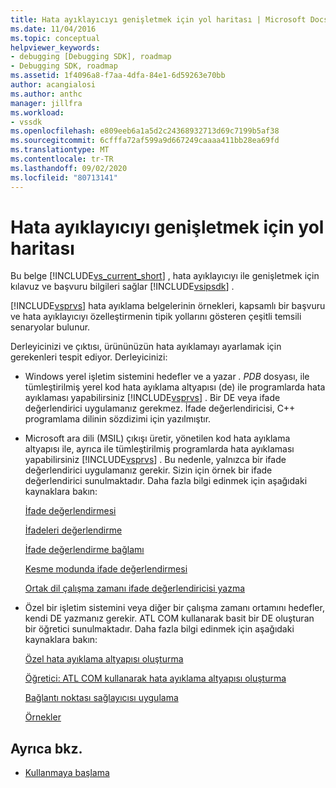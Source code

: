 ```yaml
---
title: Hata ayıklayıcıyı genişletmek için yol haritası | Microsoft Docs
ms.date: 11/04/2016
ms.topic: conceptual
helpviewer_keywords:
- debugging [Debugging SDK], roadmap
- Debugging SDK, roadmap
ms.assetid: 1f4096a8-f7aa-4dfa-84e1-6d59263e70bb
author: acangialosi
ms.author: anthc
manager: jillfra
ms.workload:
- vssdk
ms.openlocfilehash: e809eeb6a1a5d2c24368932713d69c7199b5af38
ms.sourcegitcommit: 6cfffa72af599a9d667249caaaa411bb28ea69fd
ms.translationtype: MT
ms.contentlocale: tr-TR
ms.lasthandoff: 09/02/2020
ms.locfileid: "80713141"
---
```

# <a name="roadmap-for-extending-the-debugger"></a>Hata ayıklayıcıyı genişletmek için yol haritası
Bu belge [!INCLUDE[vs_current_short](../../code-quality/includes/vs_current_short_md.md)] , hata ayıklayıcıyı ile genişletmek için kılavuz ve başvuru bilgileri sağlar [!INCLUDE[vsipsdk](../../extensibility/includes/vsipsdk_md.md)] .

 [!INCLUDE[vsprvs](../../code-quality/includes/vsprvs_md.md)] hata ayıklama belgelerinin örnekleri, kapsamlı bir başvuru ve hata ayıklayıcıyı özelleştirmenin tipik yollarını gösteren çeşitli temsili senaryolar bulunur.

 Derleyicinizi ve çıktısı, ürününüzün hata ayıklamayı ayarlamak için gerekenleri tespit ediyor. Derleyicinizi:

- Windows yerel işletim sistemini hedefler ve a yazar *. PDB* dosyası, ile tümleştirilmiş yerel kod hata ayıklama altyapısı (de) ile programlarda hata ayıklaması yapabilirsiniz [!INCLUDE[vsprvs](../../code-quality/includes/vsprvs_md.md)] . Bir DE veya ifade değerlendirici uygulamanız gerekmez. İfade değerlendiricisi, C++ programlama dilinin sözdizimi için yazılmıştır.

- Microsoft ara dili (MSIL) çıkışı üretir, yönetilen kod hata ayıklama altyapısı ile, ayrıca ile tümleştirilmiş programlarda hata ayıklaması yapabilirsiniz [!INCLUDE[vsprvs](../../code-quality/includes/vsprvs_md.md)] . Bu nedenle, yalnızca bir ifade değerlendirici uygulamanız gerekir. Sizin için örnek bir ifade değerlendirici sunulmaktadır. Daha fazla bilgi edinmek için aşağıdaki kaynaklara bakın:

   [İfade değerlendirmesi](../../extensibility/debugger/expression-evaluation-visual-studio-debugging-sdk.md)

   [İfadeleri değerlendirme](../../extensibility/debugger/evaluating-expressions.md)

   [İfade değerlendirme bağlamı](../../extensibility/debugger/expression-evaluation-context.md)

   [Kesme modunda ifade değerlendirmesi](../../extensibility/debugger/expression-evaluation-in-break-mode.md)

   [Ortak dil çalışma zamanı ifade değerlendiricisi yazma](../../extensibility/debugger/writing-a-common-language-runtime-expression-evaluator.md)

- Özel bir işletim sistemini veya diğer bir çalışma zamanı ortamını hedefler, kendi DE yazmanız gerekir. ATL COM kullanarak basit bir DE oluşturan bir öğretici sunulmaktadır. Daha fazla bilgi edinmek için aşağıdaki kaynaklara bakın:

   [Özel hata ayıklama altyapısı oluşturma](../../extensibility/debugger/creating-a-custom-debug-engine.md)

   [Öğretici: ATL COM kullanarak hata ayıklama altyapısı oluşturma](https://msdn.microsoft.com/library/9097b71e-1fe7-48f7-bc00-009e25940c24)

   [Bağlantı noktası sağlayıcısı uygulama](../../extensibility/debugger/implementing-a-port-supplier.md)

   [Örnekler](../../extensibility/debugger/visual-studio-debugging-samples.md)

## <a name="see-also"></a>Ayrıca bkz.
- [Kullanmaya başlama](../../extensibility/debugger/getting-started-with-debugger-extensibility.md)
